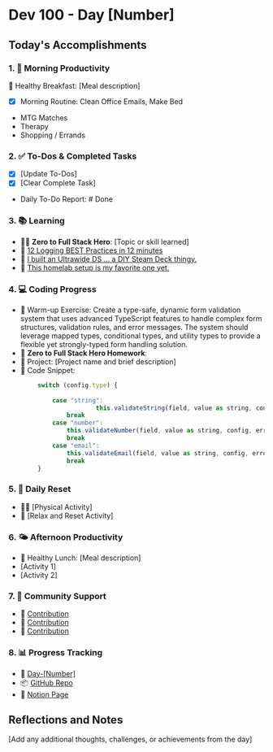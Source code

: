# Dev 100 - Day [Number]

## Today's Accomplishments

### 1. 🌅 Morning Productivity

🍳 Healthy Breakfast: [Meal description]
- [x] Morning Routine: Clean Office Emails, Make Bed
- MTG Matches
- Therapy
- Shopping / Errands


### 2. ✅ To-Dos & Completed Tasks

- [x] [Update To-Dos]
- [x] [Clear Complete Task]
- Daily To-Do Report: # Done

### 3. 📚 Learning

- 🦸‍♂️ **Zero to Full Stack Hero**: [Topic or skill learned]
- 🔗 [12 Logging BEST Practices in 12 minutes](https://www.youtube.com/watch?v=I2mWnh66Bkg)
- 🔗 [I built an Ultrawide DS ... a DIY Steam Deck thingy.](https://www.youtube.com/watch?v=PJccc3qpPh0)
- 🔗 [This homelab setup is my favorite one yet.](https://www.youtube.com/watch?v=2yplBzPCghA)

### 4. 💻 Coding Progress

- 🧠 Warm-up Exercise: Create a type-safe, dynamic form validation system that uses advanced TypeScript features to handle complex form structures, validation rules, and error messages. The system should leverage mapped types, conditional types, and utility types to provide a flexible yet strongly-typed form handling solution.
- 🏫 **Zero to Full Stack Hero Homework**:
- 🦺 Project: [Project name and brief description]
- 📝 Code Snippet:

```javascript
        switch (config.type) {
            
            case "string":
                        this.validateString(field, value as string, config, errors)
                break
            case "number":
                this.validateNumber(field, value as string, config, errors)
                break
            case "email":
                this.validateEmail(field, value as string, config, errors)
                break
        }
```

### 5. 🔄 Daily Reset

- 🏋️‍♂️ [Physical Activity]
- 🧘 [Relax and Reset Activity]

### 6. 🌤️ Afternoon Productivity

- 🍱 Healthy Lunch: [Meal description]
- [Activity 1]
- [Activity 2]

### 7. 🤝 Community Support

- 🔗 [Contribution](URL)
- 🔗 [Contribution](URL)
- 🔗 [Contribution](URL)

### 8. 📊 Progress Tracking

- 🏫 [Day-[Number]](https://www.skool.com/universityofcode/dev-100-day-[Number])
- 📦 [GitHub Repo](https://github.com/Digitl-Alchemyst/dev100/blob/main/Done/Week-[Week]/Day-[Number]/day[Number].md)
- 📄 [Notion Page](https://www.notion.so/Dev100-Challenge-13ecf2b3a539805eb584e1febd599205)

## Reflections and Notes

[Add any additional thoughts, challenges, or achievements from the day]
